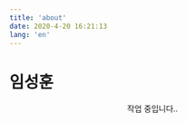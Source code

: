 ```yaml
---
title: 'about'
date: 2020-4-20 16:21:13
lang: 'en'
---
```


# 임성훈

<div align="center">
    작업 중입니다..
    
</div>
